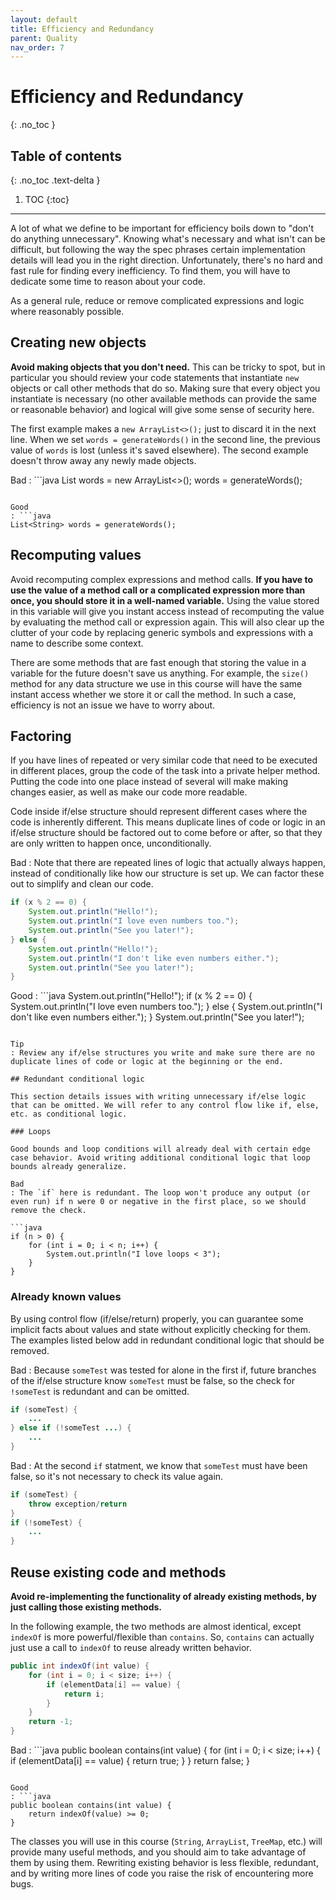 ```yaml
---
layout: default
title: Efficiency and Redundancy
parent: Quality
nav_order: 7
---
```


# Efficiency and Redundancy
{: .no_toc }

## Table of contents
{: .no_toc .text-delta }

1. TOC
{:toc}

---

A lot of what we define to be important for efficiency boils down to "don't do anything unnecessary". Knowing what's necessary and what isn't can be difficult, but following the way the spec phrases certain implementation details will lead you in the right direction. Unfortunately, there's no hard and fast rule for finding every inefficiency. To find them, you will have to dedicate some time to reason about your code.

As a general rule, reduce or remove complicated expressions and logic where reasonably possible.

## Creating new objects

**Avoid making objects that you don't need.** This can be tricky to spot, but in particular you should review your code statements that instantiate `new` objects or call other methods that do so. Making sure that every object you instantiate is necessary (no other available methods can provide the same or reasonable behavior) and logical will give some sense of security here.

The first example makes a `new ArrayList<>();` just to discard it in the next line. When we set `words = generateWords()` in the second line, the previous value of `words` is lost (unless it's saved elsewhere). The second example doesn't throw away any newly made objects.

Bad
: ```java
  List<String> words = new ArrayList<>();
  words = generateWords();
  ```

Good
: ```java
  List<String> words = generateWords();
  ```

## Recomputing values

Avoid recomputing complex expressions and method calls. **If you have to use the value of a method call or a complicated expression more than once, you should store it in a well-named variable.** Using the value stored in this variable will give you instant access instead of recomputing the value by evaluating the method call or expression again. This will also clear up the clutter of your code by replacing generic symbols and expressions with a name to describe some context.

There are some methods that are fast enough that storing the value in a variable for the future doesn't save us anything. For example, the `size()` method for any data structure we use in this course will have the same instant access whether we store it or call the method. In such a case, efficiency is not an issue we have to worry about.

## Factoring

If you have lines of repeated or very similar code that need to be executed in different places, group the code of the task into a private helper method. Putting the code into one place instead of several will make making changes easier, as well as make our code more readable.

Code inside if/else structure should represent different cases where the code is inherently different. This means duplicate lines of code or logic in an if/else structure should be factored out to come before or after, so that they are only written to happen once, unconditionally.

Bad
: Note that there are repeated lines of logic that actually always happen, instead of conditionally like how our structure is set up. We can factor these out to simplify and clean our code.

  ```java
  if (x % 2 == 0) {
      System.out.println("Hello!");
      System.out.println("I love even numbers too.");
      System.out.println("See you later!");
  } else {
      System.out.println("Hello!");
      System.out.println("I don't like even numbers either.");
      System.out.println("See you later!");
  }
  ```

Good
: ```java
  System.out.println("Hello!");
  if (x % 2 == 0) {
      System.out.println("I love even numbers too.");
  }  else {
      System.out.println("I don't like even numbers either.");
  }
  System.out.println("See you later!");
  ```

Tip
: Review any if/else structures you write and make sure there are no duplicate lines of code or logic at the beginning or the end.

## Redundant conditional logic

This section details issues with writing unnecessary if/else logic that can be omitted. We will refer to any control flow like if, else, etc. as conditional logic.

### Loops

Good bounds and loop conditions will already deal with certain edge case behavior. Avoid writing additional conditional logic that loop bounds already generalize.

Bad
: The `if` here is redundant. The loop won't produce any output (or even run) if n were 0 or negative in the first place, so we should remove the check.

  ```java
  if (n > 0) {
      for (int i = 0; i < n; i++) {
          System.out.println("I love loops < 3");
      }
  }
  ```

### Already known values

By using control flow (if/else/return) properly, you can guarantee some implicit facts about values and state without explicitly checking for them. The examples listed below add in redundant conditional logic that should be removed.

Bad
: Because `someTest` was tested for alone in the first if, future branches of the if/else structure know `someTest` must be false, so the check for `!someTest` is redundant and can be omitted.

  ```java
  if (someTest) {
      ...
  } else if (!someTest ...) {
      ...
  }
  ```

Bad
: At the second `if` statment, we know that `someTest` must have been false, so it's not necessary to check its value again.

  ```java
  if (someTest) {
      throw exception/return
  }
  if (!someTest) {
      ...
  }
  ```

## Reuse existing code and methods

**Avoid re-implementing the functionality of already existing methods, by just calling those existing methods.**

In the following example, the two methods are almost identical, except `indexOf` is more powerful/flexible than `contains`. So, `contains` can actually just use a call to `indexOf` to reuse already written behavior.

```java
public int indexOf(int value) {
    for (int i = 0; i < size; i++) {
        if (elementData[i] == value) {
            return i;
        }
    }
    return -1;
}
```

Bad
: ```java
  public boolean contains(int value) {
      for (int i = 0; i < size; i++) {
          if (elementData[i] == value) {
              return true;
          }
      }
      return false;
  }
  ```

Good
: ```java
  public boolean contains(int value) {
      return indexOf(value) >= 0;
  }
  ```

The classes you will use in this course (`String`, `ArrayList`, `TreeMap`, etc.) will provide many useful methods, and you should aim to take advantage of them by using them. Rewriting existing behavior is less flexible, redundant, and by writing more lines of code you raise the risk of encountering more bugs.
